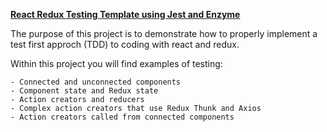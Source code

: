 
**[React Redux Testing Template using Jest and Enzyme](https://www.youtube.com/watch?v=EgJZv9Iyj-E&list=PL-Db3tEF6pB8Am-IhCRgyGSxTalkDpUV_)**

The purpose of this project is to demonstrate how to properly implement a test first approch (TDD) to coding with react and redux.

Within this project you will find examples of testing:

    - Connected and unconnected components
    - Component state and Redux state
    - Action creators and reducers
    - Complex action creators that use Redux Thunk and Axios
    - Action creators called from connected components
